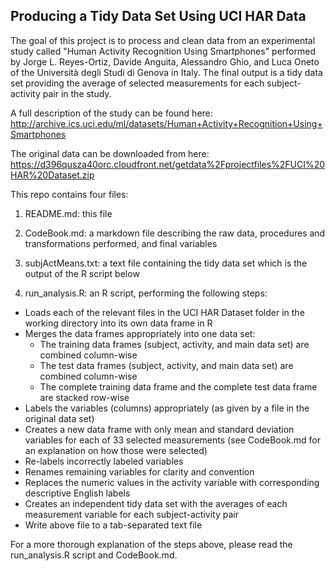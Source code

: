 ## Producing a Tidy Data Set Using UCI HAR Data

The goal of this project is to process and clean data from an experimental study called "Human Activity Recognition Using Smartphones" performed by Jorge L. Reyes-Ortiz, Davide Anguita, Alessandro Ghio, and Luca Oneto of the Università degli Studi di Genova in Italy. The final output is a tidy data set providing the average of selected measurements for each subject-activity pair in the study.

A full description of the study can be found here:
http://archive.ics.uci.edu/ml/datasets/Human+Activity+Recognition+Using+Smartphones

The original data can be downloaded from here:
https://d396qusza40orc.cloudfront.net/getdata%2Fprojectfiles%2FUCI%20HAR%20Dataset.zip 

This repo contains four files:

1. README.md: this file

2. CodeBook.md: a markdown file describing the raw data, procedures and transformations performed, and final variables

3. subjActMeans.txt: a text file containing the tidy data set which is the output of the R script below

4. run_analysis.R: an R script, performing the following steps:
  * Loads each of the relevant files in the UCI HAR Dataset folder in the working directory into its own data frame in R
  * Merges the data frames appropriately into one data set:
    * The training data frames (subject, activity, and main data set) are combined column-wise
    * The test data frames (subject, activity, and main data set) are combined column-wise
    * The complete training data frame and the complete test data frame are stacked row-wise
  * Labels the variables (columns) appropriately (as given by a file in the original data set)
  * Creates a new data frame with only mean and standard deviation variables for each of 33 selected measurements (see CodeBook.md for an explanation on how those were selected)
  * Re-labels incorrectly labeled variables
  * Renames remaining variables for clarity and convention
  * Replaces the numeric values in the activity variable with corresponding descriptive English labels
  * Creates an independent tidy data set with the averages of each measurement variable for each subject-activity pair
  * Write above file to a tab-separated text file

For a more thorough explanation of the steps above, please read the run_analysis.R script and CodeBook.md.
